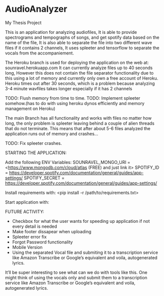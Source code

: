 # AudioAnalyzer
My Thesis Project

This is an application for analyzing audiofiles, It is able to provide spectrograms and tempographs of songs, and get spotify data based on the name of the file,
It is also able to separate the file into two different wave files if it contains 2 channels, It uses spleeter and tensorflow to separate the vocals from the accompaniement.

The Heroku branch is used for deploying the application on the web at: sounravel.herokuapp.com
It can currently analyze files up to 40 seconds long, 
However this does not contain the file separator functionality due to this using a lot of memory and currently only own a free account of Heroku.
Heroku times out after 30 seconds, which is a problem because analyzing 3-4 minute wavfiles takes longer especially if it has 2 channels

TODO: Flush memory from time to time.
TODO: Implement spleeter somehow.(has to do with using heroku dynos efficiently and memory management on Heroku)

The main Branch has all functionality and works with files no matter how long, the only problem is spleeter leaving behind a couple of alien threads that do not terminate.
This means that after about 5-6 files analyzed the application runs out of memory and crashes...

TODO: Fix spleeter crashes.

STARTING THE APPLICATION:

Add the following ENV Variables:
SOUNRAVEL_MONGO_URI = <https://www.mongodb.com/cloud/atlas (FREE) and just link it>
SPOTIFY_ID = https://developer.spotify.com/documentation/general/guides/app-settings/
SPOTIFY_SECRET = https://developer.spotify.com/documentation/general/guides/app-settings/

Install requirements with: <pip install -r /path/to/requirements.txt>

Start application with: <python app.py>

FUTURE ACTIVITY:
- Checkbox for what the user wants for speeding up application if not every detail is needed
- Make footer dissapear when uploading
- Spleeter error fix
- Forgot Password functionality
- Mobile Version
- Using the separated Vocal file and submiting it to a transcription service like Amazon Transcribe or Google’s equivalent and voila, autogenerated lyrics.

It’ll be super interesting to see what can we do with tools like this. One might think of using the vocals only and submit them to a transcription service like Amazon Transcribe or Google’s equivalent and voila, autogenerated lyrics.

